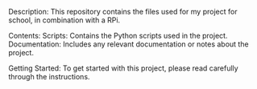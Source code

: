 Description:
This repository contains the files used for my project for school, in combination with a RPi.

Contents:
Scripts: Contains the Python scripts used in the project.
Documentation: Includes any relevant documentation or notes about the project.

Getting Started:
To get started with this project, please read carefully through the instructions.
